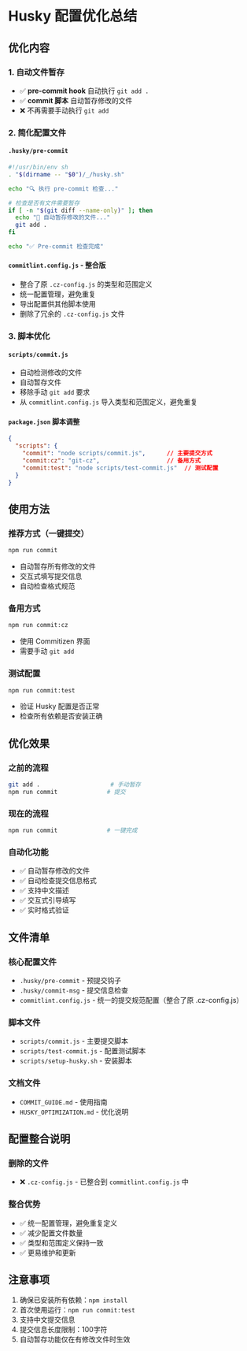 # Husky 配置优化总结

## 优化内容

### 1. 自动文件暂存
- ✅ **pre-commit hook** 自动执行 `git add .`
- ✅ **commit 脚本** 自动暂存修改的文件
- ❌ 不再需要手动执行 `git add`

### 2. 简化配置文件

#### `.husky/pre-commit`
```bash
#!/usr/bin/env sh
. "$(dirname -- "$0")/_/husky.sh"

echo "🔍 执行 pre-commit 检查..."

# 检查是否有文件需要暂存
if [ -n "$(git diff --name-only)" ]; then
  echo "📁 自动暂存修改的文件..."
  git add .
fi

echo "✅ Pre-commit 检查完成"
```

#### `commitlint.config.js` - 整合版
- 整合了原 `.cz-config.js` 的类型和范围定义
- 统一配置管理，避免重复
- 导出配置供其他脚本使用
- 删除了冗余的 `.cz-config.js` 文件

### 3. 脚本优化

#### `scripts/commit.js`
- 自动检测修改的文件
- 自动暂存文件
- 移除手动 `git add` 要求
- 从 `commitlint.config.js` 导入类型和范围定义，避免重复

#### `package.json` 脚本调整
```json
{
  "scripts": {
    "commit": "node scripts/commit.js",      // 主要提交方式
    "commit:cz": "git-cz",                   // 备用方式
    "commit:test": "node scripts/test-commit.js"  // 测试配置
  }
}
```

## 使用方法

### 推荐方式（一键提交）
```bash
npm run commit
```
- 自动暂存所有修改的文件
- 交互式填写提交信息
- 自动检查格式规范

### 备用方式
```bash
npm run commit:cz
```
- 使用 Commitizen 界面
- 需要手动 `git add`

### 测试配置
```bash
npm run commit:test
```
- 验证 Husky 配置是否正常
- 检查所有依赖是否安装正确

## 优化效果

### 之前的流程
```bash
git add .                    # 手动暂存
npm run commit              # 提交
```

### 现在的流程
```bash
npm run commit              # 一键完成
```

### 自动化功能
- ✅ 自动暂存修改的文件
- ✅ 自动检查提交信息格式
- ✅ 支持中文描述
- ✅ 交互式引导填写
- ✅ 实时格式验证

## 文件清单

### 核心配置文件
- `.husky/pre-commit` - 预提交钩子
- `.husky/commit-msg` - 提交信息检查
- `commitlint.config.js` - 统一的提交规范配置（整合了原 .cz-config.js）

### 脚本文件
- `scripts/commit.js` - 主要提交脚本
- `scripts/test-commit.js` - 配置测试脚本
- `scripts/setup-husky.sh` - 安装脚本

### 文档文件
- `COMMIT_GUIDE.md` - 使用指南
- `HUSKY_OPTIMIZATION.md` - 优化说明

## 配置整合说明

### 删除的文件
- ❌ `.cz-config.js` - 已整合到 `commitlint.config.js` 中

### 整合优势
- ✅ 统一配置管理，避免重复定义
- ✅ 减少配置文件数量
- ✅ 类型和范围定义保持一致
- ✅ 更易维护和更新

## 注意事项

1. 确保已安装所有依赖：`npm install`
2. 首次使用运行：`npm run commit:test`
3. 支持中文提交信息
4. 提交信息长度限制：100字符
5. 自动暂存功能仅在有修改文件时生效
